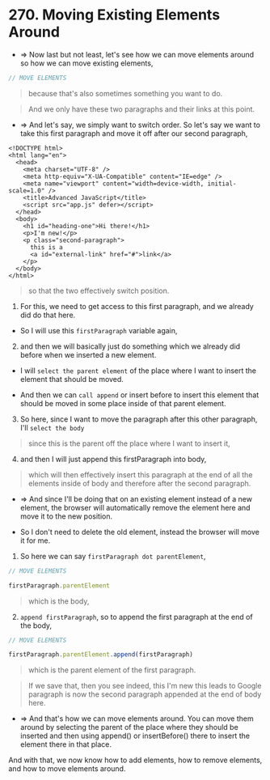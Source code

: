 # 270. Moving Existing Elements Around

- => Now last but not least, let's see how we can move elements around so how we can move existing elements,

```js
// MOVE ELEMENTS
```

> because that's also sometimes something you want to do.

> And we only have these two paragraphs and their links at this point.

- => And let's say, we simply want to switch order. So let's say we want to take this first paragraph and move it off after our second paragraph,

```JS
<!DOCTYPE html>
<html lang="en">
  <head>
    <meta charset="UTF-8" />
    <meta http-equiv="X-UA-Compatible" content="IE=edge" />
    <meta name="viewport" content="width=device-width, initial-scale=1.0" />
    <title>Advanced JavaScript</title>
    <script src="app.js" defer></script>
  </head>
  <body>
    <h1 id="heading-one">Hi there!</h1>
    <p>I'm new!</p>
    <p class="second-paragraph">
      this is a
      <a id="external-link" href="#">link</a>
    </p>
  </body>
</html>

```

> so that the two effectively switch position.

1. For this, we need to get access to this first paragraph, and we already did do that here.

- So I will use this `firstParagraph` variable again,

2. and then we will basically just do something which we already did before when we inserted a new element.

- I will `select the parent element` of the place where I want to insert the element that should be moved.

- And then we can `call append` or insert before to insert this element that should be moved in some place inside of that parent element.

3. So here, since I want to move the paragraph after this other paragraph, I'll `select the body`

> since this is the parent off the place where I want to insert it,

4. and then I will just append this firstParagraph into body,

> which will then effectively insert this paragraph at the end of all the elements inside of body and therefore after the second paragraph.

- => And since I'll be doing that on an existing element instead of a new element, the browser will automatically remove the element here and move it to the new position.

- So I don't need to delete the old element, instead the browser will move it for me.

1. So here we can say `firstParagraph dot parentElement`,

```js
// MOVE ELEMENTS

firstParagraph.parentElement
```

> which is the body,

2. `append firstParagraph`, so to append the first paragraph at the end of the body,

```js
// MOVE ELEMENTS

firstParagraph.parentElement.append(firstParagraph)
```

> which is the parent element of the first paragraph.

> If we save that, then you see indeed, this I'm new this leads to Google paragraph is now the second paragraph appended at the end of body here.

- => And that's how we can move elements around. You can move them around by selecting the parent of the place where they should be inserted and then using append() or insertBefore() there to insert the element there in that place.

And with that, we now know how to add elements, how to remove elements, and how to move elements around.
